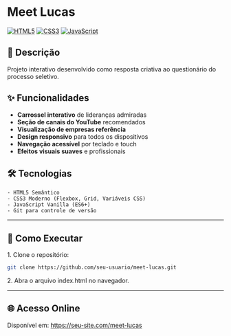 # Meet Lucas


[![HTML5](https://img.shields.io/badge/HTML5-E34F26?style=flat&logo=html5&logoColor=white)](https://developer.mozilla.org/en-US/docs/Web/HTML)
[![CSS3](https://img.shields.io/badge/CSS3-1572B6?style=flat&logo=css3&logoColor=white)](https://developer.mozilla.org/en-US/docs/Web/CSS)
[![JavaScript](https://img.shields.io/badge/JavaScript-F7DF1E?style=flat&logo=javascript&logoColor=black)](https://developer.mozilla.org/en-US/docs/Web/JavaScript)



## 📝 Descrição
Projeto interativo desenvolvido como resposta criativa ao questionário do processo seletivo.

## ✨ Funcionalidades
- **Carrossel interativo** de lideranças admiradas
- **Seção de canais do YouTube** recomendados
- **Visualização de empresas referência**
- **Design responsivo** para todos os dispositivos
- **Navegação acessível** por teclado e touch
- **Efeitos visuais suaves** e profissionais

## 🛠 Tecnologias
```plaintext
- HTML5 Semântico
- CSS3 Moderno (Flexbox, Grid, Variáveis CSS)
- JavaScript Vanilla (ES6+)
- Git para controle de versão
````

---
## 🚀 Como Executar

1\. Clone o repositório:

```bash
git clone https://github.com/seu-usuario/meet-lucas.git
````

2\. Abra o arquivo index.html no navegador.

---

## 🌐 Acesso Online

Disponível em: https://seu-site.com/meet-lucas
